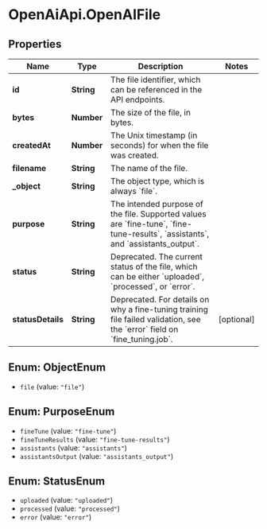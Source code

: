 # OpenAiApi.OpenAIFile

## Properties
Name | Type | Description | Notes
------------ | ------------- | ------------- | -------------
**id** | **String** | The file identifier, which can be referenced in the API endpoints. | 
**bytes** | **Number** | The size of the file, in bytes. | 
**createdAt** | **Number** | The Unix timestamp (in seconds) for when the file was created. | 
**filename** | **String** | The name of the file. | 
**_object** | **String** | The object type, which is always &#x60;file&#x60;. | 
**purpose** | **String** | The intended purpose of the file. Supported values are &#x60;fine-tune&#x60;, &#x60;fine-tune-results&#x60;, &#x60;assistants&#x60;, and &#x60;assistants_output&#x60;. | 
**status** | **String** | Deprecated. The current status of the file, which can be either &#x60;uploaded&#x60;, &#x60;processed&#x60;, or &#x60;error&#x60;. | 
**statusDetails** | **String** | Deprecated. For details on why a fine-tuning training file failed validation, see the &#x60;error&#x60; field on &#x60;fine_tuning.job&#x60;. | [optional] 

<a name="ObjectEnum"></a>
## Enum: ObjectEnum

* `file` (value: `"file"`)


<a name="PurposeEnum"></a>
## Enum: PurposeEnum

* `fineTune` (value: `"fine-tune"`)
* `fineTuneResults` (value: `"fine-tune-results"`)
* `assistants` (value: `"assistants"`)
* `assistantsOutput` (value: `"assistants_output"`)


<a name="StatusEnum"></a>
## Enum: StatusEnum

* `uploaded` (value: `"uploaded"`)
* `processed` (value: `"processed"`)
* `error` (value: `"error"`)

